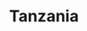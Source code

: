 ---
title: "Tanzania"
introtext: "Ontdek al het natuurschoon in Tanzania! Spot de Big Five tijdens een safari in één van de vele indrukwekkende wildparken. Reis af naar het schilderachtige en uitgestreke natuurreservaat Ngorongoro met een enorme vulkanische krater. Sta versteld van de hoogste berg van Afrika, en de hoogste vrijstaande berg ter wereld, de Kilimanjaro. Als je wat meer wilt relaxen, kun je ook afreizen naar Zanzibar. Zanzibar is een eiland met prachtige witte stranden en helder blauw water, perfect voor een strandvakantie. Tanzania heeft alles!"
introimage: "https://lh3.googleusercontent.com/23mlr75w-8FyLAPp25xItM9FvjGjRHVOuQUH89QxFRa6ykUqOyRt5WjYFikOYErOafEx1QEm_-WD87pGDdGW-FeMkwGREWlWtY080c44JXnXVFcQVFyWyQWyool9fqGVrkUeWsZWYg=w800"
surface: "945.000"
inhabitants: "60.660.000"
rate: "2555,69"
valuta: "shilling"
need_to_know_text: ""
need_to_know_more_text: ""
fact_one_text: ""
fact_two_text: ""
bigmac_index: ""
images: "https://lh3.googleusercontent.com/RPlNYDCQHZ0XRnZW8sJhH4e_eWrkhfXLKphOR8J_6FlAYpsqyfSoEeqHpwqjMmWh1EJ1nETtr2FEiIrUTpSnolSpKcC2KXYanEY_oIhkX2_jcNgInH0CyEnAvTJdnaha87_uPNtV8w=w800|https://lh3.googleusercontent.com/gtLAWCGdqPblVOcWcs38hhuu1OeahZ1ApjINUvmyyNSCffr_6-f7QWtkJ_Uhq1Lt0AQ6ysaanluwPNbuu8wZYKL6UB-unSm_gXmuhkxSP9lz9n9XisucmWR4DnTw7CaWGtsiGMew9A=w800|https://lh3.googleusercontent.com/CflAgszEKYDyGKr0IAl_Y8ylqWPSTtQ6D9PD9S__GTLL_WpnQsVSaS6jFmgqa51PsK57VTeE5oZiyeSHBih-XJVkVXA7sbiKWgmA72nCqXYYk3Qy0XMrtJp587985RihkBeyKhOGsQ=w800|https://lh3.googleusercontent.com/nwS1G-b_uXfHU79Dla-smF3DnRAHw9aAEF9iKmmHqzcvsZKKy0c7hNGpZGOdnGBsErHyqw9eaSDSqXB5ZBtjUTNb465TA6j7XksGupVMITBXhHaIQmCc-5ydl3mPw3t9sC-P78rzNg=w800"
flight_button_title: "Check vluchtprijzen Tanzania"
flight_button_url: "https://lt45.net/c/?si=11986&li=1528136&wi=335922&ws=&dl=transport%2Fflights%2Fnl%2Ftz%2F%3Flocale%3Dnl-NL%26currency%3DEUR%26market%3DNL"
inspiration_url: "https://partner.bol.com/click/click?p=2&t=url&s=1025999&f=TXL&url=https%3A%2F%2Fwww.bol.com%2Fnl%2Ff%2Flonely-planet-tanzania%2F9200000000927423%2F&name=Lonely%20Planet%20Tanzania%2C%20Lonely%20Planet"
country_code: "tz"
hotels_url: "https://www.booking.com/country/tz.nl.html?aid=1837623"
continent: "Afrika"
---